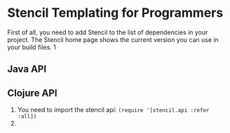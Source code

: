 # Stencil Templating for Programmers

First of all, you need to add Stencil to the list of dependencies in your project.
The Stencil home page shows the current version you can use in your build files.
1

## Java API


## Clojure API

1. You need to import the stencil api: `(require '[stencil.api :refer :all])`
2.
